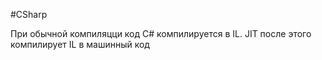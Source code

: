 #CSharp 

При обычной компиляцци код C# компилируется в IL. JIT после этого компилирует IL в машинный код